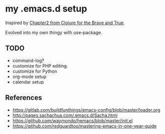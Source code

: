 # my .emacs.d setup #

Inspired by [Chapter2 from Clojure for the Brave and True](http://www.braveclojure.com/basic-emacs/). 

Evolved into my own thingy with use-package. 

## TODO ##
* command-log?
* customize for PHP editing. 
* customize for Python
* org-mode setup
* calendar setup

## References ##

* https://gitlab.com/buildfunthings/emacs-config/blob/master/loader.org
* http://pages.sachachua.com/.emacs.d/Sacha.html
* https://github.com/waymondo/hemacs/blob/master/init.el
* https://github.com/redguardtoo/mastering-emacs-in-one-year-guide
